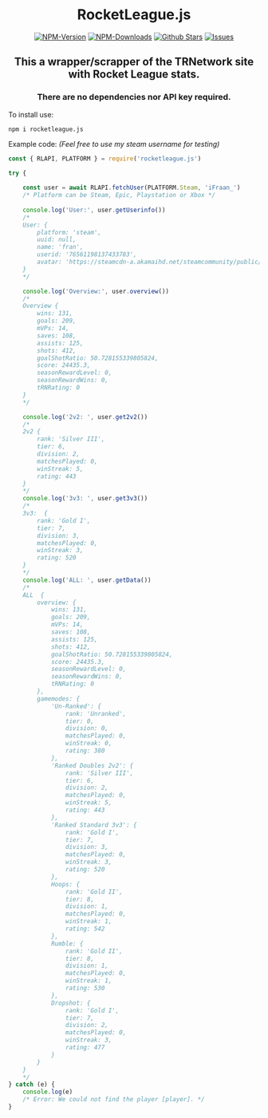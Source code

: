 <div align="center">
	<h1>RocketLeague.js</h1>
	<a href="https://www.npmjs.com/package/rocketleague.js"><img src="https://badgen.net/npm/v/rocketleague.js?color=red" alt="NPM-Version"/></a>
	<a href="https://www.npmjs.com/package/rocketleague.js"><img src="https://badgen.net/npm/dt/rocketleague.js?color=red" alt="NPM-Downloads"/></a>
	<a href="https://github.com/iFraan/rocketleague.js"><img src="https://badgen.net/github/stars/iFraan/rocketleague.js?color=green" alt="Github Stars"/></a>
	<a href="https://github.com/iFraan/rocketleague.js/issues"><img src="https://badgen.net/github/issues/iFraan/rocketleague.js?color=green" alt="Issues"/></a>
	<h2>This a wrapper/scrapper of the TRNetwork site with <b>Rocket League</b> stats.</h2>
	<h3>There are no dependencies nor API key required.</h3>
</div>

To install use:
```shell
npm i rocketleague.js
```


Example code: _(Feel free to use my steam username for testing)_
```js
const { RLAPI, PLATFORM } = require('rocketleague.js')

try {
	
	const user = await RLAPI.fetchUser(PLATFORM.Steam, 'iFraan_')
	/* Platform can be Steam, Epic, Playstation or Xbox */
	
	console.log('User:', user.getUserinfo())
	/*
	User: {
		platform: 'steam',
		uuid: null,
		name: 'fran',
		userid: '76561198137433783',
		avatar: 'https://steamcdn-a.akamaihd.net/steamcommunity/public/images/avatars/b5/b5ac48b867b9ac1935fc564eaf1b43e8ac326e24_full.jpg'
	}
	*/

	console.log('Overview:', user.overview())
	/*
	Overview {
		wins: 131,
		goals: 209,
		mVPs: 14,
		saves: 108,
		assists: 125,
		shots: 412,
		goalShotRatio: 50.728155339805824,
		score: 24435.3,
		seasonRewardLevel: 0,
		seasonRewardWins: 0,
		tRNRating: 0
	}
	*/

	console.log('2v2: ', user.get2v2())
	/*
	2v2 {
		rank: 'Silver III',
		tier: 6,
		division: 2,
		matchesPlayed: 0,
		winStreak: 5,
		rating: 443
	}
	*/
	console.log('3v3: ', user.get3v3())
	/*
	3v3:  {
		rank: 'Gold I',
		tier: 7,
		division: 3,
		matchesPlayed: 0,
		winStreak: 3,
		rating: 520
	}
	*/
	console.log('ALL: ', user.getData())
	/* 
	ALL  {
		overview: {
			wins: 131,
			goals: 209,
			mVPs: 14,
			saves: 108,
			assists: 125,
			shots: 412,
			goalShotRatio: 50.728155339805824,
			score: 24435.3,
			seasonRewardLevel: 0,
			seasonRewardWins: 0,
			tRNRating: 0
		},
		gamemodes: {
			'Un-Ranked': {
				rank: 'Unranked',
				tier: 0,
				division: 0,
				matchesPlayed: 0,
				winStreak: 0,
				rating: 380
			},
			'Ranked Doubles 2v2': {
				rank: 'Silver III',
				tier: 6,
				division: 2,
				matchesPlayed: 0,
				winStreak: 5,
				rating: 443
			},
			'Ranked Standard 3v3': {
				rank: 'Gold I',
				tier: 7,
				division: 3,
				matchesPlayed: 0,
				winStreak: 3,
				rating: 520
			},
			Hoops: {
				rank: 'Gold II',
				tier: 8,
				division: 1,
				matchesPlayed: 0,
				winStreak: 1,
				rating: 542
			},
			Rumble: {
				rank: 'Gold II',
				tier: 8,
				division: 1,
				matchesPlayed: 0,
				winStreak: 1,
				rating: 530
			},
			Dropshot: {
				rank: 'Gold I',
				tier: 7,
				division: 2,
				matchesPlayed: 0,
				winStreak: 3,
				rating: 477
			}
		}
	}
	*/
} catch (e) {
	console.log(e)
	/* Error: We could not find the player [player]. */
}
```